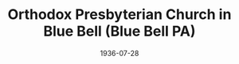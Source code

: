 ---
date: &id001 1936-07-28
end_date: null
location:
  address: null
  city: Blue Bell
  state: PA
minister:
- end: 1938-01-01
  name: Stanley Ray
  start: 1937-01-01
  type: Pastor
- end: 1944-01-01
  name: Kelly Tucker
  start: 1939-01-01
  type: Pastor
- end: 1952-01-01
  name: Henry Tavares
  start: 1948-01-01
  type: Pastor
- end: 1962-01-01
  name: Henry Fikkert
  start: 1956-01-01
  type: Pastor
- end: 1966-01-01
  name: Ivan De Master
  start: 1962-01-01
  type: Pastor
- end: 1976-01-01
  name: Ronald Jenkins
  start: 1968-01-01
  type: Pastor
- end: 1983-01-01
  name: James Payton
  start: 1977-01-01
  type: Pastor
- end: 1974-01-01
  name: James Petty
  start: 1970-01-01
  type: Associate Pastor
ministers:
- Stanley Ray
- Kelly Tucker
- Henry Tavares
- Henry Fikkert
- Ivan De Master
- Ronald Jenkins
- James Payton
- James Petty
name: Orthodox Presbyterian Church in Blue Bell
names: null
origination_date: *id001
raw_data: "PA Blue Bell\n\nOrthodox Presbyterian Church in Blue Bell  (July 28, 1936\u2013\
  September 11, 1985)\n(joined the Canadian Reformed Church, October 7, 1984)\nPastors:\
  \ Stanley Ray, 1937\u201338\nKelly Tucker, 1939\u201344\nHenry Tavares, 1948\u2013\
  52"
received_from: null
states:
- PA
status:
  active: false
  end_date: 1985-09-11
  reason: joined the Canadian Reformed Church
  received_from: null
  withdrawal_to: null
title: Orthodox Presbyterian Church in Blue Bell (Blue Bell PA)
year_established:
- 1936

---